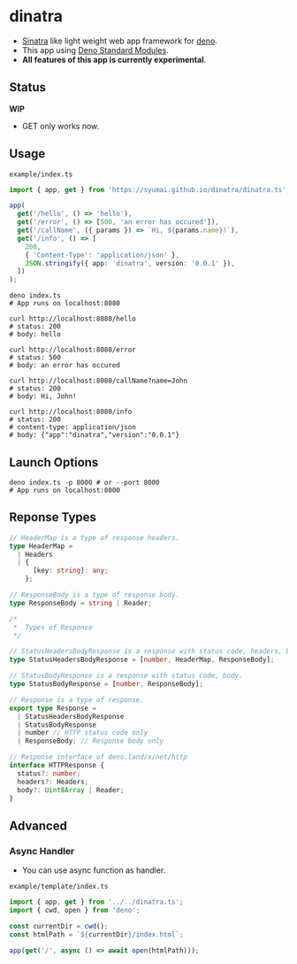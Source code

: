 # dinatra

- [Sinatra](http://sinatrarb.com/) like light weight web app framework for [deno](https://github.com/denoland/deno).
- This app using [Deno Standard Modules](https://github.com/denoland/deno_std).
- **All features of this app is currently experimental**.

## Status

**WIP**

- GET only works now.

## Usage

`example/index.ts`

```ts
import { app, get } from 'https://syumai.github.io/dinatra/dinatra.ts';

app(
  get('/hello', () => 'hello'),
  get('/error', () => [500, 'an error has occured']),
  get('/callName', ({ params }) => `Hi, ${params.name}!`),
  get('/info', () => [
    200,
    { 'Content-Type': 'application/json' },
    JSON.stringify({ app: 'dinatra', version: '0.0.1' }),
  ])
);
```

```console
deno index.ts
# App runs on localhost:8080

curl http://localhost:8080/hello
# status: 200
# body: hello

curl http://localhost:8080/error
# status: 500
# body: an error has occured

curl http://localhost:8080/callName?name=John
# status: 200
# body: Hi, John!

curl http://localhost:8080/info
# status: 200
# content-type: application/json
# body: {"app":"dinatra","version":"0.0.1"}
```

## Launch Options

```console
deno index.ts -p 8000 # or --port 8000
# App runs on localhost:8000
```

## Reponse Types

```ts
// HeaderMap is a type of response headers.
type HeaderMap =
  | Headers
  | {
      [key: string]: any;
    };

// ResponseBody is a type of response body.
type ResponseBody = string | Reader;

/*
 *  Types of Response
 */

// StatusHeadersBodyResponse is a response with status code, headers, body.
type StatusHeadersBodyResponse = [number, HeaderMap, ResponseBody];

// StatusBodyResponse is a response with status code, body.
type StatusBodyResponse = [number, ResponseBody];

// Response is a type of response.
export type Response =
  | StatusHeadersBodyResponse
  | StatusBodyResponse
  | number // HTTP status code only
  | ResponseBody; // Response body only

// Response interface of deno.land/x/net/http
interface HTTPResponse {
  status?: number;
  headers?: Headers;
  body?: Uint8Array | Reader;
}
```

## Advanced

### Async Handler

- You can use async function as handler.

`example/template/index.ts`

```ts
import { app, get } from '../../dinatra.ts';
import { cwd, open } from 'deno';

const currentDir = cwd();
const htmlPath = `${currentDir}/index.html`;

app(get('/', async () => await open(htmlPath)));
```
